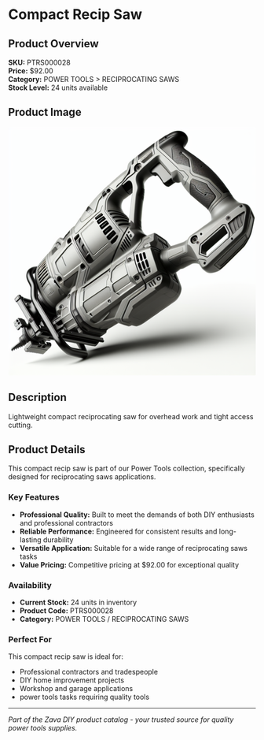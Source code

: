 # Compact Recip Saw

## Product Overview

**SKU:** PTRS000028  
**Price:** $92.00  
**Category:** POWER TOOLS > RECIPROCATING SAWS  
**Stock Level:** 24 units available  

## Product Image

![Compact Recip Saw](https://raw.githubusercontent.com/microsoft/ai-tour-26-zava-diy-dataset-plus-mcp/refs/heads/main/images/power_tools_reciprocating_saws_compact_recip_saw_20250621_125104.png)

## Description

Lightweight compact reciprocating saw for overhead work and tight access cutting.

## Product Details

This compact recip saw is part of our Power Tools collection, specifically designed for reciprocating saws applications. 

### Key Features

- **Professional Quality:** Built to meet the demands of both DIY enthusiasts and professional contractors
- **Reliable Performance:** Engineered for consistent results and long-lasting durability
- **Versatile Application:** Suitable for a wide range of reciprocating saws tasks
- **Value Pricing:** Competitive pricing at $92.00 for exceptional quality

### Availability

- **Current Stock:** 24 units in inventory
- **Product Code:** PTRS000028
- **Category:** POWER TOOLS / RECIPROCATING SAWS

### Perfect For

This compact recip saw is ideal for:
- Professional contractors and tradespeople
- DIY home improvement projects  
- Workshop and garage applications
- power tools tasks requiring quality tools

---

*Part of the Zava DIY product catalog - your trusted source for quality power tools supplies.*
